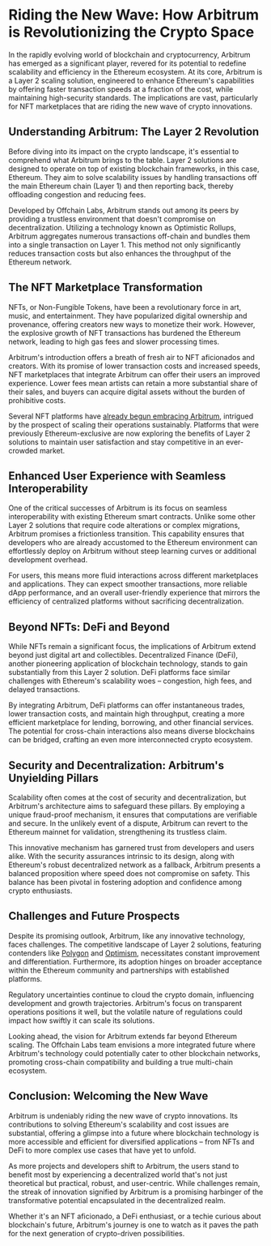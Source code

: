# Riding the New Wave: How Arbitrum is Revolutionizing the Crypto Space

In the rapidly evolving world of blockchain and cryptocurrency, Arbitrum has emerged as a significant player, revered for its potential to redefine scalability and efficiency in the Ethereum ecosystem. At its core, Arbitrum is a Layer 2 scaling solution, engineered to enhance Ethereum's capabilities by offering faster transaction speeds at a fraction of the cost, while maintaining high-security standards. The implications are vast, particularly for NFT marketplaces that are riding the new wave of crypto innovations.

## Understanding Arbitrum: The Layer 2 Revolution

Before diving into its impact on the crypto landscape, it's essential to comprehend what Arbitrum brings to the table. Layer 2 solutions are designed to operate on top of existing blockchain frameworks, in this case, Ethereum. They aim to solve scalability issues by handling transactions off the main Ethereum chain (Layer 1) and then reporting back, thereby offloading congestion and reducing fees.

Developed by Offchain Labs, Arbitrum stands out among its peers by providing a trustless environment that doesn't compromise on decentralization. Utilizing a technology known as Optimistic Rollups, Arbitrum aggregates numerous transactions off-chain and bundles them into a single transaction on Layer 1. This method not only significantly reduces transaction costs but also enhances the throughput of the Ethereum network.

## The NFT Marketplace Transformation

NFTs, or Non-Fungible Tokens, have been a revolutionary force in art, music, and entertainment. They have popularized digital ownership and provenance, offering creators new ways to monetize their work. However, the explosive growth of NFT transactions has burdened the Ethereum network, leading to high gas fees and slower processing times.

Arbitrum's introduction offers a breath of fresh air to NFT aficionados and creators. With its promise of lower transaction costs and increased speeds, NFT marketplaces that integrate Arbitrum can offer their users an improved experience. Lower fees mean artists can retain a more substantial share of their sales, and buyers can acquire digital assets without the burden of prohibitive costs.

Several NFT platforms have [already begun embracing Arbitrum](https://medium.com/offchainlabs), intrigued by the prospect of scaling their operations sustainably. Platforms that were previously Ethereum-exclusive are now exploring the benefits of Layer 2 solutions to maintain user satisfaction and stay competitive in an ever-crowded market.

## Enhanced User Experience with Seamless Interoperability

One of the critical successes of Arbitrum is its focus on seamless interoperability with existing Ethereum smart contracts. Unlike some other Layer 2 solutions that require code alterations or complex migrations, Arbitrum promises a frictionless transition. This capability ensures that developers who are already accustomed to the Ethereum environment can effortlessly deploy on Arbitrum without steep learning curves or additional development overhead.

For users, this means more fluid interactions across different marketplaces and applications. They can expect smoother transactions, more reliable dApp performance, and an overall user-friendly experience that mirrors the efficiency of centralized platforms without sacrificing decentralization.

## Beyond NFTs: DeFi and Beyond

While NFTs remain a significant focus, the implications of Arbitrum extend beyond just digital art and collectibles. Decentralized Finance (DeFi), another pioneering application of blockchain technology, stands to gain substantially from this Layer 2 solution. DeFi platforms face similar challenges with Ethereum's scalability woes – congestion, high fees, and delayed transactions.

By integrating Arbitrum, DeFi platforms can offer instantaneous trades, lower transaction costs, and maintain high throughput, creating a more efficient marketplace for lending, borrowing, and other financial services. The potential for cross-chain interactions also means diverse blockchains can be bridged, crafting an even more interconnected crypto ecosystem.

## Security and Decentralization: Arbitrum's Unyielding Pillars

Scalability often comes at the cost of security and decentralization, but Arbitrum's architecture aims to safeguard these pillars. By employing a unique fraud-proof mechanism, it ensures that computations are verifiable and secure. In the unlikely event of a dispute, Arbitrum can revert to the Ethereum mainnet for validation, strengthening its trustless claim.

This innovative mechanism has garnered trust from developers and users alike. With the security assurances intrinsic to its design, along with Ethereum's robust decentralized network as a fallback, Arbitrum presents a balanced proposition where speed does not compromise on safety. This balance has been pivotal in fostering adoption and confidence among crypto enthusiasts.

## Challenges and Future Prospects

Despite its promising outlook, Arbitrum, like any innovative technology, faces challenges. The competitive landscape of Layer 2 solutions, featuring contenders like [Polygon](https://polygon.technology/) and [Optimism](https://www.optimism.io/), necessitates constant improvement and differentiation. Furthermore, its adoption hinges on broader acceptance within the Ethereum community and partnerships with established platforms.

Regulatory uncertainties continue to cloud the crypto domain, influencing development and growth trajectories. Arbitrum's focus on transparent operations positions it well, but the volatile nature of regulations could impact how swiftly it can scale its solutions.

Looking ahead, the vision for Arbitrum extends far beyond Ethereum scaling. The Offchain Labs team envisions a more integrated future where Arbitrum's technology could potentially cater to other blockchain networks, promoting cross-chain compatibility and building a true multi-chain ecosystem.

## Conclusion: Welcoming the New Wave

Arbitrum is undeniably riding the new wave of crypto innovations. Its contributions to solving Ethereum's scalability and cost issues are substantial, offering a glimpse into a future where blockchain technology is more accessible and efficient for diversified applications – from NFTs and DeFi to more complex use cases that have yet to unfold.

As more projects and developers shift to Arbitrum, the users stand to benefit most by experiencing a decentralized world that's not just theoretical but practical, robust, and user-centric. While challenges remain, the streak of innovation signified by Arbitrum is a promising harbinger of the transformative potential encapsulated in the decentralized realm.

Whether it's an NFT aficionado, a DeFi enthusiast, or a techie curious about blockchain's future, Arbitrum's journey is one to watch as it paves the path for the next generation of crypto-driven possibilities.